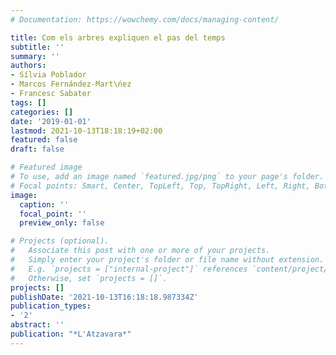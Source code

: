 ```yaml
---
# Documentation: https://wowchemy.com/docs/managing-content/

title: Com els arbres expliquen el pas del temps
subtitle: ''
summary: ''
authors:
- Sílvia Poblador
- Marcos Fernández-Mart\ńez
- Francesc Sabater
tags: []
categories: []
date: '2019-01-01'
lastmod: 2021-10-13T18:18:19+02:00
featured: false
draft: false

# Featured image
# To use, add an image named `featured.jpg/png` to your page's folder.
# Focal points: Smart, Center, TopLeft, Top, TopRight, Left, Right, BottomLeft, Bottom, BottomRight.
image:
  caption: ''
  focal_point: ''
  preview_only: false

# Projects (optional).
#   Associate this post with one or more of your projects.
#   Simply enter your project's folder or file name without extension.
#   E.g. `projects = ["internal-project"]` references `content/project/deep-learning/index.md`.
#   Otherwise, set `projects = []`.
projects: []
publishDate: '2021-10-13T16:18:18.987334Z'
publication_types:
- '2'
abstract: ''
publication: "*L'Atzavara*"
---
```

